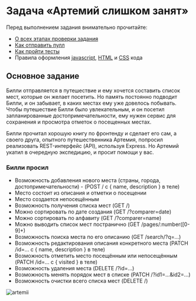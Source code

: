 # Задача «Артемий слишком занят»

Перед выполнением задания внимательно прочитайте:

- [О всех этапах проверки задания](https://github.com/urfu-2017/guides/blob/master/workflow/overall.md)
- [Как отправить пулл](https://github.com/urfu-2017/guides/blob/master/workflow/pull.md)
- [Как пройти тесты](https://github.com/urfu-2017/guides/blob/master/workflow/test.md)
- Правила оформления [javascript](https://github.com/urfu-2017/guides/blob/master/codestyle/js.md), [HTML](https://github.com/urfu-2017/guides/blob/master/codestyle/html.md) и [CSS](https://github.com/urfu-2017/guides/blob/master/codestyle/css.md) кода

## Основное задание
Билли отправляется в путешествие и ему хочется составить список мест,
которые он желает посетить. Но память постоянно подводит Билли,
и он забывает, в каких местах ему уже довелось побывать. Чтобы путешествие Билли было
увлекательным, и он посетил запланированные достопримечательности, ему нужен сервис для сохранения и просмотра отметок о посещенных местах.

Билли прочитал хорошую книгу по фронтенду и сделает его сам,
а своего друга, опытного путешественника Артемия, попросил реализовать REST-интерфейс (API), используя Express.
Но Артемий укатил в очередную экспедицию, и просит помощи у вас.

### Билли просил

- Возможность добавления нового места (страны, города, достопримечательности) - (POST / c { name, description } в теле)
- Место состоит из описания и отметки о посещении
- Место создается непосещённым
- Возможность получения списка мест (GET /)
- Можно сортировать по дате создания (GET /?comparer=date)
- Можно сортировать по алфавиту (GET /?comparer=name)
- Можно выводить список мест постранично (GET /pages/:number([0-9]+)
- Возможность поиска места по его описанию (GET /search/?q=...)
- Возможность редактирования описания конкретного места (PATCH /id=... с { name, description } в теле)
- Возможность отметить место посещённым или непосещённым (PATCH /id=... с { visited } в теле)
- Возможность удаления места (DELETE /?id=...)
- Возможность менять порядок мест в списке (PATCH /?id1=...&id2=...)
- Возможность очистки всего списка мест (DELETE /)

![artemii](https://user-images.githubusercontent.com/8963033/37154087-b5f1ed76-2300-11e8-81b7-0a8700bc5f57.png)
